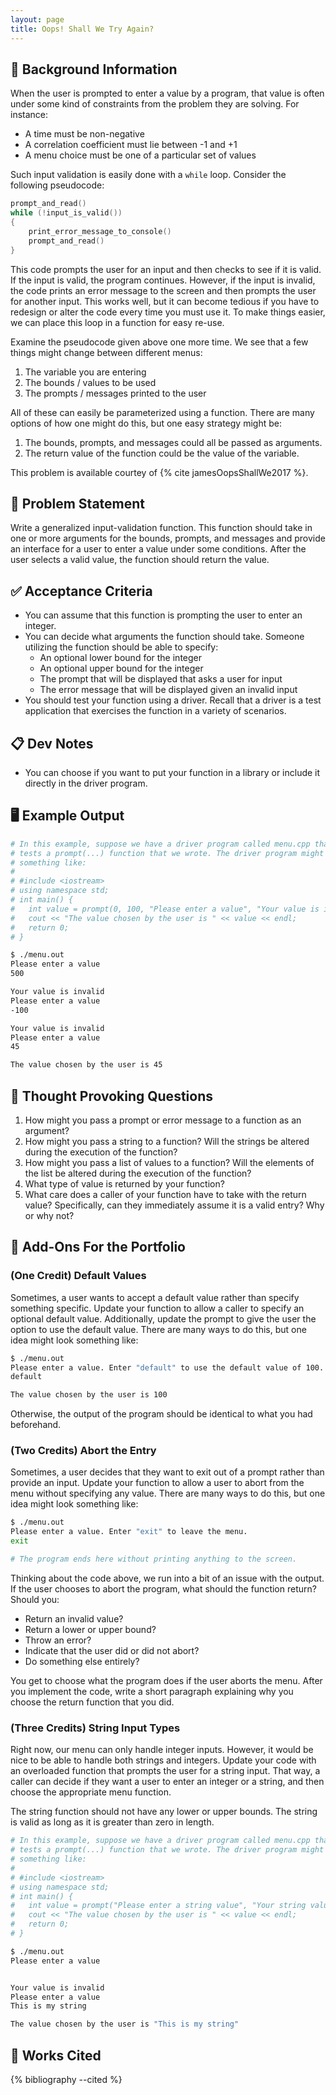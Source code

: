 ```yaml
---
layout: page
title: Oops! Shall We Try Again?
---
```


## 🔖 Background Information

When the user is prompted to enter a value by a program, that value is often under some kind of constraints from the problem they are solving. For instance:

* A time must be non-negative
* A correlation coefficient must lie between -1 and +1
* A menu choice must be one of a particular set of values

Such input validation is easily done with a `while` loop. Consider the following pseudocode:

```c
prompt_and_read()
while (!input_is_valid())
{
    print_error_message_to_console()
    prompt_and_read()
}
```

This code prompts the user for an input and then checks to see if it is valid. If the input is valid, the program continues. However, if the input is invalid, the code prints an error message to the screen and then prompts the user for another input. This works well, but it can become tedious if you have to redesign or alter the code every time you must use it. To make things easier, we can place this loop in a function for easy re-use.

Examine the pseudocode given above one more time. We see that a few things might change between different menus:

1. The variable you are entering
2. The bounds / values to be used
3. The prompts / messages printed to the user

All of these can easily be parameterized using a function. There are many options of how one might do this, but one easy strategy might be:

1. The bounds, prompts, and messages could all be passed as arguments.
2. The return value of the function could be the value of the variable.

This problem is available courtey of {% cite jamesOopsShallWe2017 %}.

## 🎯 Problem Statement

Write a generalized input-validation function. This function should take in one or more arguments for the bounds, prompts, and messages and provide an interface for a user to enter a value under some conditions. After the user selects a valid value, the function should return the value.

## ✅ Acceptance Criteria

* You can assume that this function is prompting the user to enter an integer.
* You can decide what arguments the function should take. Someone utilizing the function should be able to specify:
  * An optional lower bound for the integer
  * An optional upper bound for the integer
  * The prompt that will be displayed that asks a user for input
  * The error message that will be displayed given an invalid input
* You should test your function using a driver. Recall that a driver is a test application that exercises the function in a variety of scenarios.

## 📋 Dev Notes

* You can choose if you want to put your function in a library or include it directly in the driver program.

## 🖥️ Example Output

```bash
# In this example, suppose we have a driver program called menu.cpp that
# tests a prompt(...) function that we wrote. The driver program might look
# something like:
#
# #include <iostream>
# using namespace std;
# int main() {
#   int value = prompt(0, 100, "Please enter a value", "Your value is invalid");
#   cout << "The value chosen by the user is " << value << endl;
#   return 0;
# }

$ ./menu.out
Please enter a value
500

Your value is invalid
Please enter a value
-100

Your value is invalid
Please enter a value
45

The value chosen by the user is 45
```

## 📝 Thought Provoking Questions

1. How might you pass a prompt or error message to a function as an argument?
2. How might you pass a string to a function? Will the strings be altered during the execution of the function?
3. How might you pass a list of values to a function? Will the elements of the list be altered during the execution of the function?
4. What type of value is returned by your function?
5. What care does a caller of your function have to take with the return value? Specifically, can they immediately assume it is a valid entry? Why or why not?

## 💼 Add-Ons For the Portfolio

### (One Credit) Default Values

Sometimes, a user wants to accept a default value rather than specify something specific. Update your function to allow a caller to specify an optional default value. Additionally, update the prompt to give the user the option to use the default value. There are many ways to do this, but one idea might look something like:

```bash
$ ./menu.out
Please enter a value. Enter "default" to use the default value of 100.
default

The value chosen by the user is 100
```

Otherwise, the output of the program should be identical to what you had beforehand.

### (Two Credits) Abort the Entry

Sometimes, a user decides that they want to exit out of a prompt rather than provide an input. Update your function to allow a user to abort from the menu without specifying any value. There are many ways to do this, but one idea might look something like:

```bash
$ ./menu.out
Please enter a value. Enter "exit" to leave the menu.
exit

# The program ends here without printing anything to the screen.
```

Thinking about the code above, we run into a bit of an issue with the output. If the user chooses to abort the program, what should the function return? Should you:

* Return an invalid value?
* Return a lower or upper bound?
* Throw an error?
* Indicate that the user did or did not abort?
* Do something else entirely?

You get to choose what the program does if the user aborts the menu. After you implement the code, write a short paragraph explaining why you choose the return function that you did.

### (Three Credits) String Input Types

Right now, our menu can only handle integer inputs. However, it would be nice to be able to handle both strings and integers. Update your code with an overloaded function that prompts the user for a string input. That way, a caller can decide if they want a user to enter an integer or a string, and then choose the appropriate menu function.

The string function should not have any lower or upper bounds. The string is valid as long as it is greater than zero in length.

```bash
# In this example, suppose we have a driver program called menu.cpp that
# tests a prompt(...) function that we wrote. The driver program might look
# something like:
#
# #include <iostream>
# using namespace std;
# int main() {
#   int value = prompt("Please enter a string value", "Your string value is invalid");
#   cout << "The value chosen by the user is " << value << endl;
#   return 0;
# }

$ ./menu.out
Please enter a value


Your value is invalid
Please enter a value
This is my string

The value chosen by the user is "This is my string"
```

## 📘 Works Cited

{% bibliography --cited %}
